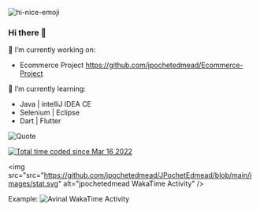 ![hi-nice-emoji](https://user-images.githubusercontent.com/39777664/158520019-9f78460f-5625-422b-b957-2dbeb9e2ad9f.gif)
### Hi there 👋

🔭 I’m currently working on:
* Ecommerce Project https://github.com/jpochetedmead/Ecommerce-Project

🌱 I’m currently learning: 
* Java | intelliJ IDEA CE
* Selenium | Eclipse
* Dart | Flutter

![Quote](https://github-readme-quotes.herokuapp.com/quote?quoteCategory=programming)

<!-- wakatime badge -->
<a href="https://wakatime.com/@2eb646ea-cc3e-49cb-a5a6-3c4aaad0ab3d"><img src="https://wakatime.com/badge/user/2eb646ea-cc3e-49cb-a5a6-3c4aaad0ab3d.svg" alt="Total time coded since Mar 16 2022" /></a>

<!-- wakatime graph -->
<img
  src="src="https://github.com/jpochetedmead/JPochetEdmead/blob/main/images/stat.svg"
  alt="jpochetedmead WakaTime Activity"
/>

Example:
<img
  src="https://github.com/avinal/avinal/blob/main/images/stat.svg"
  alt="Avinal WakaTime Activity"
/>

<!--
**jpochetedmead/JPochetEdmead** is a ✨ _special_ ✨ repository because its `README.md` (this file) appears on your GitHub profile.

Here are some ideas to get you started:

- 🔭 I’m currently working on ...![wow-emoji](https://user-images.githubusercontent.com/39777664/158519976-1451a492-5601-4074-983c-84bcedef69a2.gif)

- 🌱 I’m currently learning ...
- 👯 I’m looking to collaborate on ...
- 🤔 I’m looking for help with ...
- 💬 Ask me about ...
- 📫 How to reach me: ...
- 😄 Pronouns: ...
- ⚡ Fun fact: ...
-->
